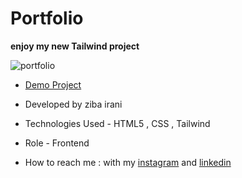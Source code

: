 # Portfolio

**enjoy my new Tailwind project**

![portfolio](https://github.com/ziba-irani/Portfolio-1-/assets/125620113/546ffda5-a801-4cec-b3ab-76bcc53db8eb)

- [Demo Project](https://ziba-irani.github.io/firstTailwindProject/)

- Developed by ziba irani

- Technologies Used - HTML5 , CSS , Tailwind

- Role - Frontend

- How to reach me : with my [instagram](https://instagram.com/zibairani_dev/) and [linkedin](https://www.linkedin.com/in/ziba-irani-developr/)
